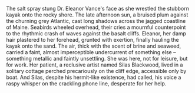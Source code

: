The salt spray stung Dr. Eleanor Vance's face as she wrestled the stubborn kayak onto the rocky shore.  The late afternoon sun, a bruised plum against the churning grey Atlantic, cast long shadows across the jagged coastline of Maine.  Seabirds wheeled overhead, their cries a mournful counterpoint to the rhythmic crash of waves against the basalt cliffs. Eleanor, her damp hair plastered to her forehead, grunted with exertion, finally hauling the kayak onto the sand.  The air, thick with the scent of brine and seaweed, carried a faint, almost imperceptible undercurrent of something else – something metallic and faintly unsettling.  She was here, not for leisure, but for work. Her patient, a reclusive artist named Silas Blackwood, lived in a solitary cottage perched precariously on the cliff edge, accessible only by boat.  And Silas, despite his hermit-like existence, had called, his voice a raspy whisper on the crackling phone line, desperate for her help.
